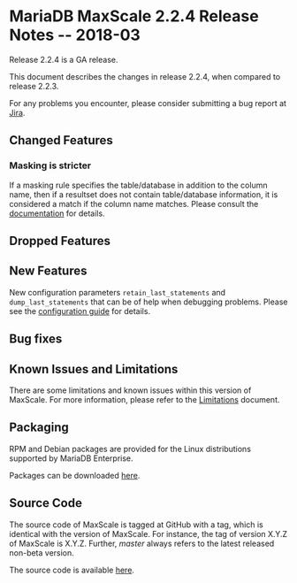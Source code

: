 # MariaDB MaxScale 2.2.4 Release Notes -- 2018-03

Release 2.2.4 is a GA release.

This document describes the changes in release 2.2.4, when compared to
release 2.2.3.

For any problems you encounter, please consider submitting a bug
report at [Jira](https://jira.mariadb.org).

## Changed Features

### Masking is stricter

If a masking rule specifies the table/database in addition to the column
name, then if a resultset does not contain table/database information, it
is considered a match if the column name matches. Please consult the
[documentation](../Filters/Masking.md) for details.

## Dropped Features

## New Features

New configuration parameters `retain_last_statements` and
`dump_last_statements` that can be of help when debugging problems. Please
see the [configuration guide](../Getting-Started/Configuration-Guide.md)
for details.

## Bug fixes

## Known Issues and Limitations

There are some limitations and known issues within this version of MaxScale.
For more information, please refer to the [Limitations](../About/Limitations.md) document.

## Packaging

RPM and Debian packages are provided for the Linux distributions supported
by MariaDB Enterprise.

Packages can be downloaded [here](https://mariadb.com/resources/downloads).

## Source Code

The source code of MaxScale is tagged at GitHub with a tag, which is identical
with the version of MaxScale. For instance, the tag of version X.Y.Z of MaxScale
is X.Y.Z. Further, *master* always refers to the latest released non-beta version.

The source code is available [here](https://github.com/mariadb-corporation/MaxScale).

